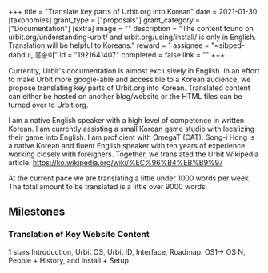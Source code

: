 +++
title = "Translate key parts of Urbit.org into Korean"
date = 2021-01-30
[taxonomies]
grant_type = ["proposals"]
grant_category = ["Documentation"]
[extra]
image = ""
description = "The content found on urbit.org/understanding-urbit/ and urbit.org/using/install/ is only in English. Translation will be helpful to Koreans."
reward = 1
assignee = "~sibped-dabdul, 홍송이"
id = "1921641407"
completed = false
link = ""
+++

Currently, Urbit's documentation is almost exclusively in English. In an effort to make Urbit more google-able and accessible to a Korean audience, we propose translating key parts of Urbit.org into Korean. Translated content can either be hosted on another blog/website or the HTML files can be turned over to Urbit.org.

I am a native English speaker with a high level of competence in written Korean. I am currently assisting a small Korean game studio with localizing their game into English. I am proficient with OmegaT (CAT). Song-i Hong is a native Korean and fluent English speaker with ten years of experience working closely with foreigners. Together, we translated the Urbit Wikipedia article: https://ko.wikipedia.org/wiki/%EC%96%B4%EB%B9%97

At the current pace we are translating a little under 1000 words per week. The total amount to be translated is a little over 9000 words.


## Milestones


### Translation of Key Website Content
1 stars
Introduction, Urbit OS, Urbit ID, Interface, Roadmap: OS1-> OS N, People + History, and Install + Setup

    